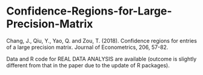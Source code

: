 # Confidence-Regions-for-Large-Precision-Matrix
Chang, J., Qiu, Y., Yao, Q. and Zou, T. (2018). Confidence regions for entries of a large precision matrix. Journal of Econometrics, 206, 57-82.

Data and R code for REAL DATA ANALYSIS are available (outcome is slightly different from that in the paper due to the update of R packages).
